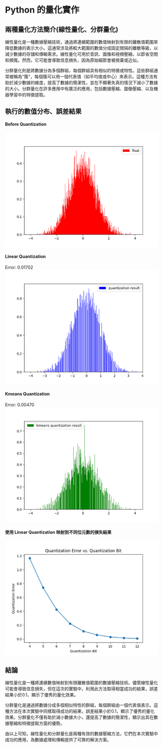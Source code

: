 
# Python 的量化實作

## 兩種量化方法簡介(線性量化、分群量化)

線性量化是一種數據壓縮技術，通過將連續範圍的數值映射到有限的離散值範圍來降低數據的表示大小。這通常涉及將較大範圍的數值分成固定間隔的離散等級，以減少數據的存儲和傳輸需求。線性量化可用於音訊、圖像和視頻壓縮，以節省空間和頻寬。然而，它可能會導致信息損失，因為原始細節會被捨棄或近似。

分群量化則是將數據分為多個群組，每個群組具有相似的特徵或特性。這些群組通常被稱為"簇"，每個簇可以用一個代表值（如平均值或中心）來表示。這種方法有助於減少數據的維度，提高了數據的簡潔性，並在不顯著失真的情況下減小了數據的大小。分群量化在許多應用中有廣泛的應用，包括數據壓縮、圖像壓縮、以及機器學習中的特徵提取。


## 執行的數值分布、誤差結果

#### Before Quantization
![Before Quantization](results/Before_Quantization.png)

#### Linear Quantization
Error: 0.01702
![Linear Quantization](results/Linear_Quantization.png)

#### Kmeans Quantization 
Error: 0.00470
![Kmeans Quantization](results/Kmeans_Quantization.png)

#### 使用 Linear Quantization 映射到不同位元數的損失結果
![Quantization Analysis](results/Quantization_Analysis.png)

## 結論
線性量化是一種將連續數值映射到有限離散值範圍的數據壓縮技術。儘管線性量化可能會導致信息損失，但在這次的實驗中，利用此方法取得相當成功的結果，誤差結果小於0.1，顯示了優秀的量化效果。
 
分群量化是通過將數據分成多個相似特性的群組，每個群組由一個代表值表示。這種方法在本次實驗中同樣取得成功的結果，誤差結果小於0.1，顯示了優秀的量化效果。分群量化不僅有助於減小數據大小，還提高了數據的簡潔性，顯示出其在數據壓縮和特徵提取方面的優勢。
 
由以上可知，線性量化和分群量化是兩種有效的數據壓縮方法，它們在本次實驗中成功的應用，為數據處理和傳輸提供了可靠的解決方案。
